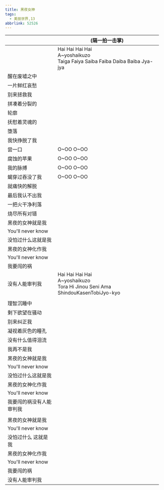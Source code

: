 ```yaml
---
title: 黑夜女神
tags:
  - 美丽世界,13
abbrlink: 52526
---
```

|      |(隔一拍一击掌)|
|--|--|
|      |Hai Hai Hai Hai<br>A~yoshaikuzo<br>Taiga Faiya Saiba Faiba Daiba Baiba Jya-jya|
|醒在废墟之中|      |
|一片鲜红哀愁|      |
|别来拯救我|      |
|拼凑着分裂的|      |
|轮廓|      |
|抚慰着灵魂的|      |
|堕落|      |
|我快挣脱了我|      |
|尝一口|O~OO O~OO|
|腐蚀的苹果|O~OO O~OO|
|我的脉搏|O~OO O~OO|
|蝎穿过吞没了我|O~OO O~OO|
|就痛快的解脱|      |
|最后我认不出我|      |
|一把火干净利落|      |
|烧尽所有对错|      |
|黑夜的女神就是我|      |
|You'll never know|      |
|没怕过什么这就是我|      |
|黑夜的女神化作我|      |
|You'll never know|      |
|我要闯的祸|      |
|没有人能审判我|Hai Hai Hai Hai<br>A~yoshaikuzo<br>Tora Hi Jinou Seni Ama ShindouKasenTobiJyo-kyo|
|      |      |
|理智沉睡中|      |
|剩下欲望在骚动|      |
|别来纠正我|      |
|凝视着灰色的瞳孔|      |
|没有什么值得泪流|      |
|我再不是我|      |
|黑夜的女神就是我|      |
|You'll never know|      |
|没怕过什么这就是我|      |
|黑夜的女神化作我|      |
|You'll never know|      |
|我要闯的祸没有人能审判我|      |
|      |      |
|黑夜的女神就是我|      |
|You'll never know|      |
|没怕过什么 这就是我|      |
|黑夜的女神化作我|      |
|You'll never know|      |
|我要闯的祸|      |
|没有人能审判我|      |